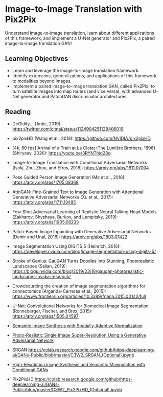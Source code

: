 # Image-to-Image Translation with Pix2Pix

Understand image-to-image translation, learn about different applications of this framework, and implement a U-Net generator and Pix2Pix, a paired image-to-image translation GAN!

## Learning Objectives

- Learn and leverage the image-to-image translation framework.
- Identify extensions, generalizations, and applications of this framework to modalities beyond images.
- Implement a paired image-to-image translation GAN, called Pix2Pix, to turn satellite images into map routes (and vice versa), with advanced U-Net generator and PatchGAN discriminator architectures.


## Reading

* DeOldify... (Antic, 2019): https://twitter.com/citnaj/status/1124904251128406016

* pix2pixHD (Wang et al., 2018): https://github.com/NVIDIA/pix2pixHD

* [4k, 60 fps] Arrival of a Train at La Ciotat (The Lumière Brothers, 1896) (Shiryaev, 2020): https://youtu.be/3RYNThid23g

* Image-to-Image Translation with Conditional Adversarial Networks (Isola, Zhu, Zhou, and Efros, 2018): https://arxiv.org/abs/1611.07004

* Pose Guided Person Image Generation (Ma et al., 2018): https://arxiv.org/abs/1705.09368

* AttnGAN: Fine-Grained Text to Image Generation with Attentional Generative Adversarial Networks (Xu et al., 2017): https://arxiv.org/abs/1711.10485

* Few-Shot Adversarial Learning of Realistic Neural Talking Head Models (Zakharov, Shysheya, Burkov, and Lempitsky, 2019): https://arxiv.org/abs/1905.08233

* Patch-Based Image Inpainting with Generative Adversarial Networks (Demir and Unal, 2018): https://arxiv.org/abs/1803.07422

* Image Segmentation Using DIGITS 5 (Heinrich, 2016): https://developer.nvidia.com/blog/image-segmentation-using-digits-5/

* Stroke of Genius: GauGAN Turns Doodles into Stunning, Photorealistic Landscapes (Salian, 2019): https://blogs.nvidia.com/blog/2019/03/18/gaugan-photorealistic-landscapes-nvidia-research/


* Crowdsourcing the creation of image segmentation algorithms for connectomics (Arganda-Carreras et al., 2015): https://www.frontiersin.org/articles/10.3389/fnana.2015.00142/full

* U-Net: Convolutional Networks for Biomedical Image Segmentation (Ronneberger, Fischer, and Brox, 2015): https://arxiv.org/abs/1505.04597

* [Semantic Image Synthesis with Spatially-Adaptive Normalization](https://arxiv.org/abs/1903.07291)

* [Photo-Realistic Single Image Super-Resolution Using a Generative Adversarial Network](https://arxiv.org/abs/1609.04802)

* SRGAN https://colab.research.google.com/github/https-deeplearning-ai/GANs-Public/blob/master/C3W2_SRGAN_(Optional).ipynb

* [High-Resolution Image Synthesis and Semantic Manipulation with Conditional GANs](https://arxiv.org/abs/1711.11585)

* Pix2PixHD https://colab.research.google.com/github/https-deeplearning-ai/GANs-Public/blob/master/C3W2_Pix2PixHD_(Optional).ipynb
